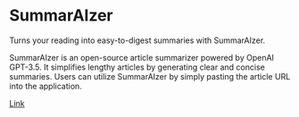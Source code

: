 # SummarAIzer
Turns your reading into easy-to-digest summaries with SummarAIzer.

SummarAIzer is an open-source article summarizer powered by OpenAI GPT-3.5. It simplifies lengthy articles by generating clear and concise summaries. Users can utilize SummarAIzer by simply pasting the article URL into the application.

[Link](https://main--luminous-heliotrope-8bacf5.netlify.app/)
